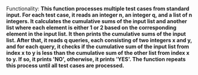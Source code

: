 Functionality: **This function processes multiple test cases from standard input. For each test case, it reads an integer n, an integer q, and a list of n integers. It calculates the cumulative sums of the input list and another list where each element is either 1 or 2 based on the corresponding element in the input list. It then prints the cumulative sums of the input list. After that, it reads q queries, each consisting of two integers x and y, and for each query, it checks if the cumulative sum of the input list from index x to y is less than the cumulative sum of the other list from index x to y. If so, it prints 'NO', otherwise, it prints 'YES'. The function repeats this process until all test cases are processed.**